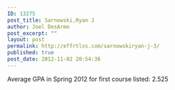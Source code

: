 ```yaml
---
ID: 13275
post_title: Sarnowski,Ryan J
author: Joel DesArmo
post_excerpt: ""
layout: post
permalink: http://effrtlss.com/sarnowskiryan-j-3/
published: true
post_date: 2012-11-02 20:54:36
---
```

<p>Average GPA in Spring 2012 for first course listed: 2.525</p>